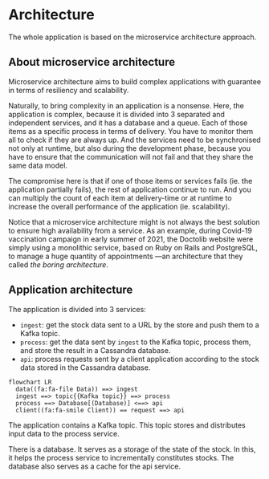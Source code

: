 # Architecture

The whole application is based on the microservice architecture
approach.

## About microservice architecture

Microservice architecture aims to build complex applications with
guarantee in terms of resiliency and scalability.

Naturally, to bring complexity in an application is a nonsense.
Here, the application is complex, because it is divided into 3
separated and independent services, and it has a database and a queue.
Each of those items as a specific process in terms of delivery. You
have to monitor them all to check if they are always up. And the
services need to be synchronised not only at runtime, but also during
the development phase, because you have to ensure that the
communication will not fail and that they share the same data model.

The compromise here is that if one of those items or services fails
(ie. the application partially fails), the rest of application continue
to run. And you can multiply the count of each item at delivery-time or
at runtime to increase the overall performance of the application (ie.
scalability).

Notice that a microservice architecture might is not always the best
solution to ensure high availability from a service. As an example,
during Covid-19 vaccination campaign in early summer of 2021, the
Doctolib website were simply using a monolithic service, based on Ruby
on Rails and PostgreSQL, to manage a huge quantity of appointments —an
architecture that they called _the boring architecture_.

## Application architecture

The application is divided into 3 services:

* `ingest`: get the stock data sent to a URL by the store and push them
  to a Kafka topic.
* `process`: get the data sent by `ingest` to the Kafka topic, process
  them, and store the result in a Cassandra database.
* `api`: process requests sent by a client application according to the
  stock data stored in the Cassandra database.

```mermaid
flowchart LR
  data((fa:fa-file Data)) ==> ingest
  ingest ==> topic{{Kafka topic}} ==> process
  process ==> Database[(Database)] <==> api
  client((fa:fa-smile Client)) == request ==> api
```

The application contains a Kafka topic. This topic stores and
distributes input data to the process service.

There is a database. It serves as a storage of the state of the stock.
In this, it helps the process service to incrementally constitutes
stocks. The database also serves as a cache for the api service.
